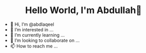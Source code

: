 <h1 align="center">Hello World, I'm Abdullah👋 </h1>

- 👋 Hi, I’m @abdlaqeel
- 👀 I’m interested in ...
- 🌱 I’m currently learning ...
- 💞️ I’m looking to collaborate on ...
- 📫 How to reach me ...

<!---
abdlaqeel/abdlaqeel is a ✨ special ✨ repository because its `README.md` (this file) appears on your GitHub profile.
You can click the Preview link to take a look at your changes.
--->
